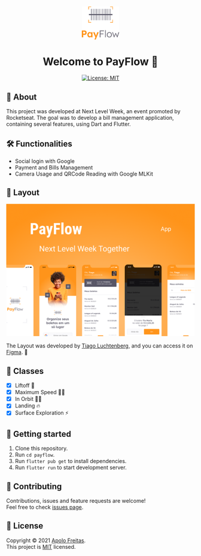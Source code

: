 <p align="center">
      <img src="https://raw.githubusercontent.com/apolofreitas/payflow/master/docs/images/payflow-logo.png" width="100" alt="Logo PayFlow"/>
</p>

<h1 align="center">Welcome to PayFlow 👋</h1>

<p align="center">
  <a href="LICENSE">
    <img alt="License: MIT" src="https://img.shields.io/badge/License-MIT-green.svg?style=for-the-badge" />
  </a>
</p>

## 📖 About

This project was developed at Next Level Week, an event promoted by Rocketseat. The goal was to develop a bill management application, containing several features, using Dart and Flutter.

## 🛠️ Functionalities

- Social login with Google
- Payment and Bills Management
- Camera Usage and QRCode Reading with Google MLKit

## 🎨 Layout

<img alt="PayFlow Layout Banner" src="https://raw.githubusercontent.com/apolofreitas/payflow/master/docs/images/payflow-layout-banner.png" />

The Layout was developed by [Tiago Luchtenberg](https://www.linkedin.com/in/tiagoluchtenberg), and you can access it on [Figma](https://www.figma.com/file/os9BgKaYgXguJC4QXYwIOr/PayFlow). 📱

## 📓 Classes

- [x] Liftoff 💪
- [x] Maximum Speed 🏃‍♂️
- [x] In Orbit 👨‍🚀
- [x] Landing 🔥
- [x] Surface Exploration ⚡

## 🤔 Getting started

1. Clone this repository.
2. Run `cd payflow`.
3. Run `flutter pub get` to install dependencies.
4. Run `flutter run` to start development server.

## 🤝 Contributing

Contributions, issues and feature requests are welcome!<br />Feel free to check [issues page](https://github.com/apolofreitas/payflow/issues).

## 📝 License

Copyright © 2021 [Apolo Freitas](https://www.linkedin.com/in/apolofreitas).<br />
This project is [MIT](LICENSE) licensed.
